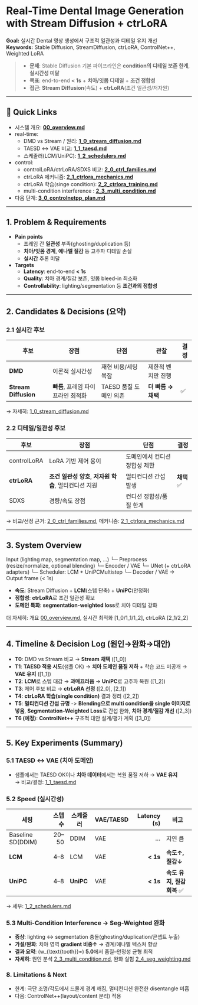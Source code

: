 # Real-Time Dental Image Generation with Stream Diffusion + ctrLoRA
**Goal:** 실시간 Dental 영상 생성에서 구조적 일관성과 디테일 유지 개선  
**Keywords:** Stable Diffusion, StreamDiffusion, ctrLoRA, ControlNet++, Weighted LoRA

> - **문제**: Stable Diffusion 기본 파이프라인은 **condition의 디테일 보존 한계**, **실시간성 미달**
> - **목표**: end-to-end **< 1s** + **치아/잇몸 디테일** + **조건 정합성**
> - **접근**: **Stream Diffusion**(속도) + **ctrLoRA**(조건 일관성/저자원)

---

## 🔗 Quick Links
- 시스템 개요: **[00_overview.md](00_overview.md)**
- real-time:
  - DMD vs Stream / 원리: **[1_0_stream_diffusion.md](1_0_stream_diffusion.md)**
  - TAESD ↔ VAE 비교: **[1_1_taesd.md](1_1_taesd.md)**
  - 스케줄러(LCM/UniPC): **[1_2_schedulers.md](1_2_schedulers.md)**
- control:
  - controlLoRA/ctrLoRA/SDXS 비교: **[2_0_ctrl_families.md](2_0_ctrl_families.md)**
  - ctrLoRA 메커니즘: **[2_1_ctrlora_mechanics.md](2_1_ctrlora_mechanics.md)**
  - ctrLoRA 학습(singe condition): **[2_2_ctrlora_training.md](2_2_ctrlora_training.md)**
  - multi-condition interference : **[2_3_multi_condition.md](2_3_multi_condition.md)**
- 다음 단계: **[3_0_controlnetpp_plan.md](3_0_controlnetpp_plan.md)**

---

## 1. Problem & Requirements
- **Pain points**
  - 프레임 간 **일관성** 부족(ghosting/duplication 등)
  - **치아/잇몸 경계**, **에나멜 질감** 등 고주파 디테일 손실
  - **실시간** 추론 미달
- **Targets**
  - **Latency**: end-to-end **< 1s**
  - **Quality**: 치아 경계/질감 보존, 잇몸 bleed-in 최소화
  - **Controllability**: lighting/segmentation 등 **조건과의 정합성**
 
---

## 2. Candidates & Decisions (요약)

### 2.1 실시간 후보
| 후보 | 장점 | 단점 | 관찰 | 결정 |
|---|---|---|---|---|
| **DMD** | 이론적 실시간성 | 재현 비용/세팅 복잡 | 제한적 벤치만 진행 |  |
| **Stream Diffusion** | **빠름**, 프레임 파이프라인 최적화 | TAESD 품질 도메인 의존 | **더 빠름 → 채택** | ✅ |
→ 자세히: [1_0_stream_diffusion.md](1_0_stream_diffusion.md)

### 2.2 디테일/일관성 후보
| 후보 | 장점 | 단점 | 결정 |
|---|---|---|---|
| controlLoRA | LoRA 기반 제어 용이 | 도메인에서 컨디션 정합성 제한 |  |
| **ctrLoRA** | **조건 일관성 양호**, **저자원 학습**, 멀티컨디션 지원 | 멀티컨디션 간섭 발생 | **채택** ✅ |
| SDXS | 경량/속도 장점 | 컨디션 정합성/품질 한계 |  |
→ 비교/선정 근거: [2_0_ctrl_families.md](2_0_ctrl_families.md), 메커니즘: [2_1_ctrlora_mechanics.md](2_1_ctrlora_mechanics.md)


---

## 3. System Overview


Input (lighting map, segmentation map, ...)
└─ Preprocess (resize/normalize, optional blending)
└─ Encoder / VAE
└─ UNet (+ ctrLoRA adapters)
└─ Scheduler: LCM + UniPCMultistep
└─ Decoder / VAE → Output frame (< 1s)

- **속도**: Stream Diffusion + **LCM**(스텝 단축) + **UniPC**(안정화)
- **정합성**: **ctrLoRA**로 조건 일관성 확보
- **도메인 특화**: **segmentation-weighted loss**로 치아 디테일 강화

더 자세히: 개요 [00_overview.md](00_overview.md), 실시간 최적화 [1_0/1_1/1_2], ctrLoRA [2_1/2_2]

---

## 4. Timeline & Decision Log (원인→완화→대안)

- **T0**: DMD vs Stream 비교 → **Stream 채택** ([1_0])  
- **T1**: **TAESD 적용 시도**(샘플 OK) → **치아 도메인 품질 저하** + 학습 코드 미공개 → **VAE 유지** ([1_1])  
- **T2**: **LCM**로 스텝 대감 → **과매끄러움** → **UniPC**로 고주파 복원 ([1_2])  
- **T3**: 제어 후보 비교 → **ctrLoRA 선정** ([2_0], [2_1])  
- **T4**: **ctrLoRA 학습(single condition)** 결과 정리 ([2_2])  
- **T5**: **멀티컨디션 간섭 규명** -> **Blending으로 multi condition을 single 이미지로 넣음**, **Segmentation-Weighted Loss**로 간섭 완화, **치아 경계/질감 개선** ([2_3])
- **T6 (예정)**: **ControlNet++** 구조적 대안 설계/평가 계획 ([3_0])


---

## 5. Key Experiments (Summary)

### 5.1 TAESD ↔ VAE (치아 도메인)
- 샘플에서는 TAESD OK이나 **치아 데이터**에서는 복원 품질 저하 → **VAE 유지**  
→ 비교/결정: [1_1_taesd.md](1_1_taesd.md)

### 5.2 Speed (실시간성)
| 세팅 | 스텝 수 | 스케줄러 | VAE/TAESD | Latency (s) | 비고 |
|---|---:|---|---|---:|---|
| Baseline SD(DDIM) | 20–50 | DDIM | VAE | … | 지연 큼 |
| **LCM** | 4–8 | LCM | VAE | **< 1s** | **속도↑, 질감↓** |
| **UniPC** | 4–8 | **UniPC** | VAE | **< 1s** | **속도 유지, 질감 회복** ✅ |
→ 세부: [1_2_schedulers.md](1_2_schedulers.md)

### 5.3 Multi-Condition Interference → Seg-Weighted 완화
- **증상**: lighting ↔ segmentation 충돌(ghosting/duplication/콘셉트 누출)  
- **가설/완화**: 치아 영역 **gradient 비중↑** → 경계/에나멜 텍스처 향상  
- **결과 요약**: \(w_{\text{tooth}}=\) **5.0**에서 품질–안정성 균형 최적  
- **자세히**: 원인 분석 [2_3_multi_condition.md](2_3_multi_condition.md), 완화 실험 [2_4_seg_weighting.md](2_4_seg_weighting.md)


### 8. Limitations & Next

- 한계: 극단 조명/각도에서 드물게 경계 깨짐, 멀티컨디션 완전한 disentangle 미흡
- 다음: ControlNet++(layout/content 분리) 적용














